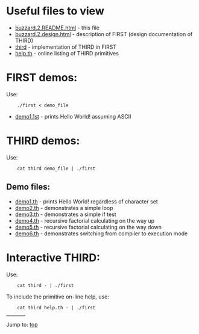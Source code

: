 # Useful files to view

- [buzzard.2.README.html](buzzard.2.README.html)	- this file
- [buzzard.2.design.html](buzzard.2.design.html)	- description of FIRST (design documentation of THIRD)
- [third](%%REPO_URL%%/1992/buzzard.2/third)		- implementation of THIRD in FIRST
- [help.th](%%REPO_URL%%/1992/buzzard.2/help.th)	- online listing of THIRD primitives


# FIRST demos:

Use:

```
    ./first < demo_file
```

- [demo1.1st](%%REPO_URL%%/1992/buzzard.2/demo1.1st)	- prints Hello World! assuming ASCII


# THIRD demos:

Use:

```
    cat third demo_file | ./first
```


## Demo files:

- [demo1.th](%%REPO_URL%%/1992/buzzard.2/demo1.th)	- prints Hello World! regardless of character set
- [demo2.th](%%REPO_URL%%/1992/buzzard.2/demo2.th)	- demonstrates a simple loop
- [demo3.th](%%REPO_URL%%/1992/buzzard.2/demo3.th)	- demonstrates a simple if test
- [demo4.th](%%REPO_URL%%/1992/buzzard.2/demo4.th)	- recursive factorial calculating on the way up
- [demo5.th](%%REPO_URL%%/1992/buzzard.2/demo5.th)	- recursive factorial calculating on the way down
- [demo6.th](%%REPO_URL%%/1992/buzzard.2/demo6.th)	- demonstrates switching from compiler to execution mode


# Interactive THIRD:

Use:

```
    cat third - | ./first
```

To include the primitive on-line help, use:

```
    cat third help.th - | ./first
```


<hr style="width:10%;text-align:left;margin-left:0">

Jump to: [top](#)


<!--

    Copyright © 1984-2024 by Landon Curt Noll. All Rights Reserved.

    You are free to share and adapt this file under the terms of this license:

	Creative Commons Attribution-ShareAlike 4.0 International (CC BY-SA 4.0)

    For more information, see:

	https://creativecommons.org/licenses/by-sa/4.0/

-->
